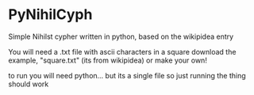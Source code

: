 # PyNihilCyph
Simple Nihilst cypher written in python, based on the wikipidea entry

You will need a .txt file with ascii characters in a square
download the example, "square.txt" (its from wikipidea) or make your own!

to run you will need python... but its a single file so just running the thing should work 
